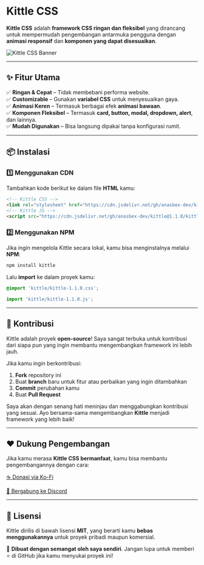 # **Kittle CSS**  

**Kittle CSS** adalah **framework CSS ringan dan fleksibel** yang dirancang untuk mempermudah pengembangan antarmuka pengguna dengan **animasi responsif** dan **komponen yang dapat disesuaikan**.  

![Kittle CSS Banner](https://media-hosting.imagekit.io//f50bf464c5174e06/kittle.png?Expires=1836172802&Key-Pair-Id=K2ZIVPTIP2VGHC&Signature=Ok~F-ugKKHzSUFhWjebRV3qU3sdufADKYa2HZ6izd-WTAOOHayO2mbXdqvqe6lgGi1H3XZNXHVS6-oriA1bRQPPX-Vwho6ic5uCaSiDU4K-WCN1jBZZe9eSCmyR9pla-H0HgnpUP4GIMFxeUgQqoTJb~jSW375VmRKJqAn3nR5WbxdVewlCes1VI1igJGOUWusr5Gk6aLtBPq0j57CWOnai4Wh9hFs3EfdnqJK2YJWna3B~-oxOkpy7l-NFqreCcFia4Q6kGDqv4wso5eY81Z72xEk4ASPtGaWEJQGXgMt~0LAP4OPMbTot8UZMNoD4LiIcwi64493iXK3taGBG7qg__)  

---

## ✨ **Fitur Utama**  

✅ **Ringan & Cepat** – Tidak membebani performa website.  
✅ **Customizable** – Gunakan **variabel CSS** untuk menyesuaikan gaya.  
✅ **Animasi Keren** – Termasuk berbagai efek **animasi bawaan**.  
✅ **Komponen Fleksibel** – Termasuk **card, button, modal, dropdown, alert**, dan lainnya.  
✅ **Mudah Digunakan** – Bisa langsung dipakai tanpa konfigurasi rumit.  

---

## 📦 **Instalasi**  

### **1️⃣ Menggunakan CDN**  
Tambahkan kode berikut ke dalam file **HTML** kamu:  

```html  
<!-- Kittle CSS -->
<link rel="stylesheet" href="https://cdn.jsdelivr.net/gh/anasbex-dev/kittle@1.1.0/kittle-1.1.0.css">  
<!-- Kittle JS -->
<script src="https://cdn.jsdelivr.net/gh/anasbex-dev/kittle@1.1.0/kittle-1.1.0.js"></script>
```  

### **2️⃣ Menggunakan NPM**  
Jika ingin mengelola Kittle secara lokal, kamu bisa menginstalnya melalui **NPM**:  

```sh  
npm install kittle  
```  

Lalu **import** ke dalam proyek kamu:  

```css  
@import 'kittle/kittle-1.1.0.css';  
```  

```js
import 'kittle/kittle-1.1.0.js';  
```

---

## 🚀 **Kontribusi**  

Kittle adalah proyek **open-source**! Saya sangat terbuka untuk kontribusi dari siapa pun yang ingin membantu mengembangkan framework ini lebih jauh.  

Jika kamu ingin berkontribusi:  

1. **Fork** repository ini  
2. Buat **branch** baru untuk fitur atau perbaikan yang ingin ditambahkan  
3. **Commit** perubahan kamu  
4. Buat **Pull Request**  

Saya akan dengan senang hati meninjau dan menggabungkan kontribusi yang sesuai. Ayo bersama-sama mengembangkan **Kittle** menjadi framework yang lebih baik!  

---

## ❤️ **Dukung Pengembangan**  

Jika kamu merasa **Kittle CSS bermanfaat**, kamu bisa membantu pengembangannya dengan cara:  

[☕ Donasi via Ko-Fi](https://ko-fi.com/anasbex)  

[💬 Bergabung ke Discord](https://discord.gg/kittle-css)  

---

## 📄 **Lisensi**  

Kittle dirilis di bawah lisensi **MIT**, yang berarti kamu **bebas menggunakannya** untuk proyek pribadi maupun komersial.  

💙 **Dibuat dengan semangat oleh saya sendiri**. Jangan lupa untuk memberi ⭐ di GitHub jika kamu menyukai proyek ini!